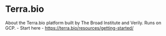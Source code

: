 # Terra.bio

About the Terra.bio platform built by The Broad Institute and Verily.  Runs on GCP. - Start here - https://terra.bio/resources/getting-started/